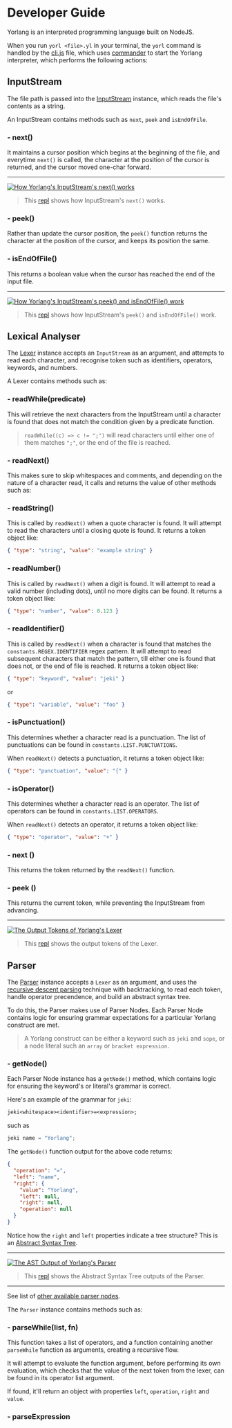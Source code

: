 # Developer Guide

Yorlang is an interpreted programming language built on NodeJS.

When you run `yorl <file>.yl` in your terminal, the `yorl` command is handled by the [cli.js](../cli.js) file, which uses [commander](https://www.npmjs.com/package/commander) to start the Yorlang interpreter, which performs the following actions:

## InputStream

The file path is passed into the [InputStream](./inputstream.js) instance, which reads the file's contents as a string.

An InputStream contains methods such as `next`, `peek` and `isEndOfFile`.

### - next()

It maintains a cursor position which begins at the beginning of the file, and everytime `next()` is called, the character at the position of the cursor is returned, and the cursor moved one-char forward.

---

[![How Yorlang's InputStream's `next()` works](https://user-images.githubusercontent.com/11996508/50557529-6fd8c780-0ce6-11e9-8129-50729991b236.png)](https://repl.it/@mykeels/yl-input-stream-next-demo)

> This [repl](https://repl.it/@mykeels/yl-input-stream-next-demo) shows how InputStream's `next()` works.

### - peek()

Rather than update the cursor position, the `peek()` function returns the character at the position of the cursor, and keeps its position the same.

### - isEndOfFile()

This returns a boolean value when the cursor has reached the end of the input file.

---

[![How Yorlang's InputStream's peek() and isEndOfFile() work](https://user-images.githubusercontent.com/11996508/50557505-0f498a80-0ce6-11e9-9616-4008d9fe0c87.png)](https://repl.it/@mykeels/yl-input-stream-peek-demo)

> This [repl](https://repl.it/@mykeels/yl-input-stream-peek-demo) shows how InputStream's `peek()` and `isEndOfFile()` work.

## Lexical Analyser

The [Lexer](./lexer.js) instance accepts an `InputStream` as an argument, and attempts to read each character, and recognise token such as identifiers, operators, keywords, and numbers.

A Lexer contains methods such as:

### - readWhile(predicate)

This will retrieve the next characters from the InputStream until a character is found that does not match the condition given by a predicate function.

> `readWhile((c) => c != ";")` will read characters until either one of them matches `";"`, or the end of the file is reached.

### - readNext()

This makes sure to skip whitespaces and comments, and depending on the nature of a character read, it calls and returns the value of other methods such as:

### - readString()

This is called by `readNext()` when a quote character is found. It will attempt to read the characters until a closing quote is found. It returns a token object like:

```json
{ "type": "string", "value": "example string" }
```

### - readNumber()

This is called by `readNext()` when a digit is found. It will attempt to read a valid number (including dots), until no more digits can be found. It returns a token object like:

```json
{ "type": "number", "value": 0.123 }
```

### - readIdentifier()

This is called by `readNext()` when a character is found that matches the `constants.REGEX.IDENTIFIER` regex pattern. It will attempt to read subsequent characters that match the pattern, till either one is found that does not, or the end of file is reached. It returns a token object like:

```json
{ "type": "keyword", "value": "jeki" }
```

or

```json
{ "type": "variable", "value": "foo" }
```

### - isPunctuation()

This determines whether a character read is a punctuation. The list of punctuations can be found in `constants.LIST.PUNCTUATIONS`.

When `readNext()` detects a punctuation, it returns a token object like:

```json
{ "type": "punctuation", "value": "{" }
```

### - isOperator()

This determines whether a character read is an operator. The list of operators can be found in `constants.LIST.OPERATORS`.

When `readNext()` detects an operator, it returns a token object like:

```json
{ "type": "operator", "value": "+" }
```

### - next ()

This returns the token returned by the `readNext()` function.

### - peek ()

This returns the current token, while preventing the InputStream from advancing.

---

[![The Output Tokens of Yorlang's Lexer](https://user-images.githubusercontent.com/11996508/50558891-e62ef700-0cf1-11e9-993c-5c3b210eea2a.png)](https://repl.it/@mykeels/yl-input-lexer-demo)

> This [repl](https://repl.it/@mykeels/yl-input-lexer-demo) shows the output tokens of the Lexer.

## Parser

The [Parser](./parsers/parser.js) instance accepts a `Lexer` as an argument, and uses the [recursive descent parsing](https://en.wikipedia.org/wiki/Recursive_descent_parser) technique with backtracking, to read each token, handle operator precendence, and build an abstract syntax tree.

To do this, the Parser makes use of Parser Nodes. Each Parser Node contains logic for ensuring grammar expectations for a particular Yorlang construct are met.

> A Yorlang construct can be either a keyword such as `jeki` and `sope`, or a node literal such an `array` or `bracket expression`.

### - getNode()

Each Parser Node instance has a `getNode()` method, which contains logic for ensuring the keyword's or literal's grammar is correct.

Here's an example of the grammar for `jeki`:

```txt
jeki<whitespace><identifier>=<expression>;
```

such as

```js
jeki name = "Yorlang";
```

The `getNode()` function output for the above code returns:

```json
{
  "operation": "=",
  "left": "name",
  "right": {
    "value": "Yorlang",
    "left": null,
    "right": null,
    "operation": null
  }
}
```

Notice how the `right` and `left` properties indicate a tree structure? This is an [Abstract Syntax Tree](https://en.wikipedia.org/wiki/Abstract_syntax_tree).

---

[![The AST Output of Yorlang's Parser](https://user-images.githubusercontent.com/11996508/50559756-825cfc00-0cfa-11e9-9776-863bd5052f8d.png)](https://repl.it/@mykeels/yl-parser-demo)

> This [repl](https://repl.it/@mykeels/yl-parser-demo) shows the Abstract Syntax Tree outputs of the Parser.

---

See list of [other available parser nodes](./parsers/README.md).

The `Parser` instance contains methods such as:

### - parseWhile(list, fn)

This function takes a list of operators, and a function containing another `parseWhile` function as arguments, creating a recursive flow.

It will attempt to evaluate the function argument, before performing its own evaluation, which checks that the value of the next token from the lexer, can be found in its operator list argument.

If found, it'll return an object with properties `left`, `operation`, `right` and `value`.

### - parseExpression
